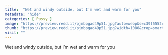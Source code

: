 ```yaml
---
title:  "Wet and windy outside, but I’m wet and warm for you"
metadate: "hide"
categories: [ Pussy ]
image: "https://preview.redd.it/pjmbpgad49p51.jpg?auto=webp&s=c39f5552c50eb42dccf2ab41fee83cb5a5abd6c9"
thumb: "https://preview.redd.it/pjmbpgad49p51.jpg?width=1080&crop=smart&auto=webp&s=0d3b9f4c5020d808c44f0f914910a618901c836f"
visit: ""
---
```

Wet and windy outside, but I’m wet and warm for you
